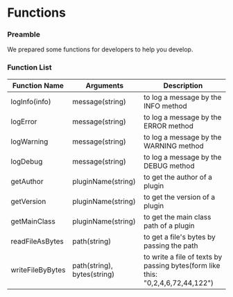 ﻿# Functions

### Preamble
We prepared some functions for developers to help you develop.

### Function List
| Function Name    | Arguments                   | Description                                                                    |
| ---------------- | --------------------------- |--------------------------------------------------------------------------------|
| logInfo(info)    | message(string)             | to log a message by the INFO method                                            |
| logError         | message(string)             | to log a message by the ERROR method                                           |
| logWarning       | message(string)             | to log a message by the WARNING method                                         |
| logDebug         | message(string)             | to log a message by the DEBUG method                                           |
| getAuthor        | pluginName(string)          | to get the author of a plugin                                                  |
| getVersion       | pluginName(string)          | to get the version of a plugin                                                 |
| getMainClass     | pluginName(string)          | to get the main class path of a plugin                                         |
| readFileAsBytes  | path(string)                | to get a file's bytes by passing the path                                      |
| writeFileByBytes | path(string), bytes(string) | to write a file of texts by passing bytes(form like this: "0,2,4,6,72,44,122") |